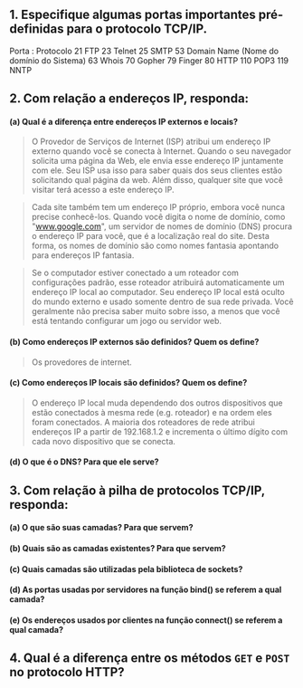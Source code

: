 ## 1. Especifique algumas portas importantes pré-definidas para o protocolo TCP/IP.
Porta : Protocolo
21	FTP
23	Telnet
25	SMTP
53	Domain Name (Nome do domínio do Sistema)
63	Whois
70	Gopher
79	Finger
80	HTTP
110	POP3
119	NNTP

## 2. Com relação a endereços IP, responda:

#### (a) Qual é a diferença entre endereços IP externos e locais?

> O Provedor de Serviços de Internet (ISP) atribui um endereço IP externo quando você se conecta à Internet. Quando o seu navegador solicita uma página da Web, ele envia esse endereço IP juntamente com ele. Seu ISP usa isso para saber quais dos seus clientes estão solicitando qual página da web. Além disso, qualquer site que você visitar terá acesso a este endereço IP.

> Cada site também tem um endereço IP próprio, embora você nunca precise conhecê-los. Quando você digita o nome de domínio, como "www.google.com", um servidor de nomes de domínio (DNS) procura o endereço IP para você, que é a localização real do site. Desta forma, os nomes de domínio são como nomes fantasia apontando para endereços IP fantasia.

> Se o computador estiver conectado a um roteador com configurações padrão, esse roteador atribuirá automaticamente um endereço IP local ao computador. Seu endereço IP local está oculto do mundo externo e usado somente dentro de sua rede privada. Você geralmente não precisa saber muito sobre isso, a menos que você está tentando configurar um jogo ou servidor web.


#### (b) Como endereços IP externos são definidos? Quem os define?

> Os provedores de internet.

#### (c) Como endereços IP locais são definidos? Quem os define?

> O endereço IP local muda dependendo dos outros dispositivos que estão conectados à mesma rede (e.g. roteador) e na ordem eles foram conectados. A maioria dos roteadores de rede atribui endereços IP a partir de 192.168.1.2 e incrementa o último dígito com cada novo dispositivo que se conecta.


#### (d) O que é o DNS? Para que ele serve?

## 3. Com relação à pilha de protocolos TCP/IP, responda:

#### (a) O que são suas camadas? Para que servem?

#### (b) Quais são as camadas existentes? Para que servem?

#### (c) Quais camadas são utilizadas pela biblioteca de sockets?

#### (d) As portas usadas por servidores na função bind() se referem a qual camada?

#### (e) Os endereços usados por clientes na função connect() se referem a qual camada?

## 4. Qual é a diferença entre os métodos `GET` e `POST` no protocolo HTTP?

